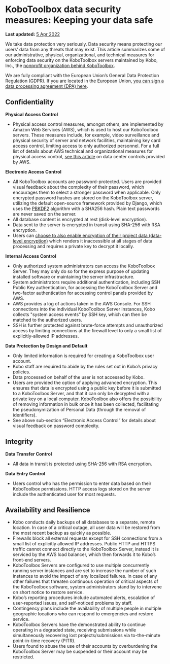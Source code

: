 # KoboToolbox data security measures: Keeping your data safe
**Last updated:** <a href="https://github.com/kobotoolbox/docs/blob/8672788dc576b8185853b609420a64793c57b8a0/source/is_my_data_safe.md" class="reference">5 Apr 2022</a>

We take data protection very seriously. Data security means protecting our
users’ data from any threats that may exist. This article summarizes some of our
administrative, physical, organizational, and technical measures for enforcing
data security on the KoboToolbox servers maintained by Kobo, Inc., the
[nonprofit organization behind KoboToolbox](https://www.kobotoolbox.org/kobo/).

We are fully compliant with the European Union’s General Data Protection
Regulation (GDPR). If you are located in the European Union,
[you can sign a data processing agreement (DPA) here](https://www.digisigner.com/online/showTemplate?linkId=772fa6c1-a184-41bf-8e95-9e6dbf0c866b).

## Confidentiality

**Physical Access Control**

-   Physical access control measures, amongst others, are implemented by Amazon
    Web Services (AWS), which is used to host our KoboToolbox servers. These
    measures include, for example, video surveillance and physical security of
    server and network facilities, maintaining key card access control, limiting
    access to only authorized personnel. For a full list of details about AWS
    technical and organizational measures for physical access control,
    [see this article](https://aws.amazon.com/compliance/data-center/controls/) on data center controls provided by AWS.

**Electronic Access Control**

-   All KoboToolbox accounts are password-protected. Users are provided visual
    feedback about the complexity of their password, which encourages them to
    select a stronger password when applicable. Only encrypted password hashes
    are stored on the KoboToolbox server, utilizing the default open-source
    framework provided by Django, which uses the
    [PBKDF2](https://en.wikipedia.org/wiki/PBKDF2) algorithm
    with a SHA256 hash. Plain text passwords are never saved on the server.
-   All database content is encrypted at rest (disk-level encryption).
-   Data sent to the server is encrypted in transit using SHA-256 with RSA
    encryption.
-   Users can
    [choose to also enable encryption of their project data (data-level encryption)](https://support.kobotoolbox.org/encrypting_forms.html)
    which renders it inaccessible at all stages of data processing and requires
    a private key to decrypt it locally.

**Internal Access Control**

-   Only authorized system administrators can access the KoboToolbox Server.
    They may only do so for the express purpose of updating installed software
    or maintaining the server infrastructure.
-   System administrators require additional authentication, including SSH
    Public Key authentication, for accessing the KoboToolbox Server and
    two-factor authentication for accessing control panels provided by AWS.
-   AWS provides a log of actions taken in the AWS Console. For SSH connections
    into the individual KoboToolbox Server instances, Kobo collects "system
    access events" by SSH key, which can then be matched to the authorized
    users.
-   SSH is further protected against brute-force attempts and unauthorized
    access by limiting connections at the firewall level to only a small list of
    explicitly-allowed IP addresses.

**Data Protection by Design and Default**

-   Only limited information is required for creating a KoboToolbox user
    account.
-   Kobo staff are required to abide by the rules set out in Kobo’s privacy
    policies.
-   Data processed on behalf of the user is not accessed by Kobo.
-   Users are provided the option of applying advanced encryption. This ensures
    that data is encrypted using a public key before it is submitted to a
    KoboToolbox Server, and that it can only be decrypted with a private key on
    a local computer. KoboToolbox also offers the possibility of removing
    information in bulk once it has been collected, facilitating the
    pseudonymization of Personal Data (through the removal of identifiers).
-   See above sub-section “Electronic Access Control” for details about visual
    feedback on password complexity.

## Integrity

**Data Transfer Control**

-   All data in transit is protected using SHA-256 with RSA encryption. 

**Data Entry Control**

-   Users control who has the permission to enter data based on their
    KoboToolbox permissions. HTTP access logs stored on the server include the
    authenticated user for most requests.

## Availability and Resilience

-   Kobo conducts daily backups of all databases to a separate, remote location.
    In case of a critical outage, all user data will be restored from the most
    recent backup as quickly as possible.
-   Firewalls block all external requests except for SSH connections from a
    small list of explicitly allowed IP addresses. Public HTTP and HTTPS traffic
    cannot connect directly to the KoboToolbox Server, instead it is serviced by
    the AWS load balancer, which then forwards it to Kobo’s front-end servers.
-   KoboToolbox Servers are configured to use multiple concurrently running
    server instances and are set to increase the number of such instances to
    avoid the impact of any localized failures. In case of any other failures
    that threaten continuous operation of critical aspects of the KoboToolbox
    software, system administrators stand by to intervene on short notice to
    restore service.
-   Kobo’s reporting procedures include automated alerts, escalation of
    user-reported issues, and self-noticed problems by staff.
-   Contingency plans include the availability of multiple people in multiple
    geographic locations who can respond to emergencies and restore service.
-   KoboToolbox Servers have the demonstrated ability to continue operating in a
    degraded state, receiving submissions while simultaneously recovering lost
    projects/submissions via to-the-minute point-in-time recovery (PITR).
-   Users found to abuse the use of their accounts by overburdening the
    KoboToolbox Server may be suspended or their account may be restricted.
